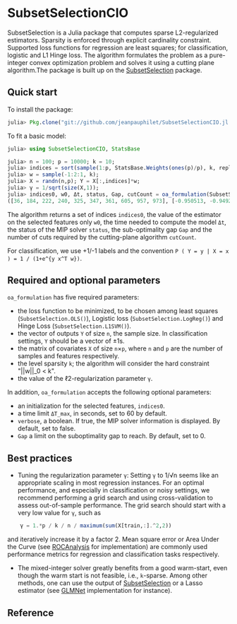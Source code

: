 # SubsetSelectionCIO

SubsetSelection is a Julia package that computes sparse L2-regularized estimators. Sparsity is enforced through explicit cardinality constraint. Supported loss functions for regression are least squares; for classification, logistic and L1 Hinge loss. The algorithm formulates the problem as a pure-integer convex optimization problem and solves it using a cutting plane algorithm.The package is built up on the [SubsetSelection](https://github.com/jeanpauphilet/SubsetSelection.jl) package. 

## Quick start
To install the package:
```julia
julia> Pkg.clone("git://github.com/jeanpauphilet/SubsetSelectionCIO.jl.git")
```
To fit a basic model:

```julia
julia> using SubsetSelectionCIO, StatsBase

julia> n = 100; p = 10000; k = 10;
julia> indices = sort(sample(1:p, StatsBase.Weights(ones(p)/p), k, replace=false));
julia> w = sample(-1:2:1, k);
julia> X = randn(n,p); Y = X[:,indices]*w;
julia> γ = 1/sqrt(size(X,1));
julia> indices0, w0, Δt, status, Gap, cutCount = oa_formulation(SubsetSelection.OLS(), Y, X, k, γ)
([36, 184, 222, 240, 325, 347, 361, 605, 957, 973], [-0.950513, -0.94923, -0.950688, -0.956536, 0.951954, -0.953707, -0.954927, -0.9571, -0.959357, -0.95312], 0.26711583137512207, :Optimal, 0.0, 17)
```

The algorithm returns a set of indices `indices0`, the value of the estimator on the selected features only  `w0`, the time needed to compute the model `Δt`, the status of the MIP solver `status`, the sub-optimality gap `Gap` and the number of cuts required by the cutting-plane algorithm `cutCount`.

For classification, we use +1/-1 labels and the convention 
`P ( Y = y | X = x ) = 1 / (1+e^{y x^T w})`.

## Required and optional parameters

`oa_formulation` has five required parameters:
- the loss function to be minimized, to be chosen among least squares (`SubsetSelection.OLS()`), Logistic loss (`SubsetSelection.LogReg()`) and Hinge Loss (`SubsetSelection.L1SVM()`). 
- the vector of outputs `Y` of size `n`, the sample size. In classification settings, `Y` should be a vector of ±1s.
- the matrix of covariates `X` of size `n`×`p`, where `n` and `p` are the number of samples and features respectively.
- the level sparsity `k`; the algorithm will consider the hard constraint "||w||_0 < k".
- the value of the ℓ2-regularization parameter `γ`.

In addition, `oa_formulation` accepts the following optional parameters:
- an initialization for the selected features, `indices0`.
- a time limit `ΔT_max`, in seconds, set to 60 by default.
- `verbose`, a boolean. If true, the MIP solver information is displayed. By default, set to false.
- `Gap` a limit on the suboptimality gap to reach. By default, set to 0.  

## Best practices
- Tuning the regularization parameter `γ`: Setting `γ` to 1/√n seems like an appropriate scaling in most regression instances. For an optimal performance, and especially in classification or noisy settings, we recommend performing a grid search and using cross-validation to assess out-of-sample performance. The grid search should start with a very low value for `γ`, such as  
```julia 
    γ = 1.*p / k / n / maximum(sum(X[train,:].^2,2))
``` 
and iteratively increase it by a factor 2. Mean square error or Area Under the Curve (see [ROCAnalysis]( https://github.com/davidavdav/ROCAnalysis.jl) for implementation) are commonly used performance metrics for regression and classification tasks respectively.
- The mixed-integer solver greatly benefits from a good warm-start, even though the warm start is not feasible, i.e., `k`-sparse. Among other methods, one can use the output of [SubsetSelection](https://github.com/jeanpauphilet/SubsetSelection.jl) or a Lasso estimator (see [GLMNet](https://github.com/JuliaStats/GLMNet.jl) implementation for instance).

## Reference
